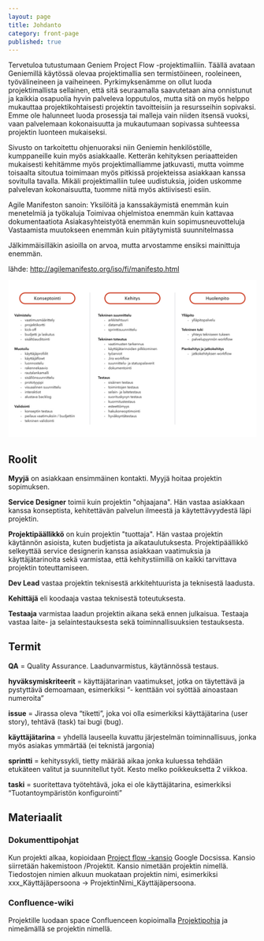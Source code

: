 ```yaml
---
layout: page
title: Johdanto
category: front-page
published: true
---
```


Tervetuloa tutustumaan Geniem Project Flow -projektimalliin. Täällä avataan Geniemillä käytössä olevaa projektimallia sen termistöineen, rooleineen, työvälineineen ja vaiheineen. Pyrkimyksenämme on ollut luoda projektimallista sellainen, että sitä seuraamalla saavutetaan aina onnistunut ja kaikkia osapuolia hyvin palveleva lopputulos, mutta sitä on myös helppo mukauttaa projektikohtaisesti projektin tavoitteisiin ja resursseihin sopivaksi. Emme ole halunneet luoda prosessja tai malleja vain niiden itsensä vuoksi, vaan palvelemaan kokonaisuutta ja mukautumaan sopivassa suhteessa projektin luonteen mukaiseksi.

Sivusto on tarkoitettu ohjenuoraksi niin Geniemin henkilöstölle, kumppaneille kuin myös asiakkaalle. Ketterän kehityksen periaatteiden mukaisesti kehitämme myös projektimalliamme jatkuvasti, mutta voimme toisaalta sitoutua toimimaan myös pitkissä projekteissa asiakkaan kanssa sovitulla tavalla. Mikäli projektimalliin tulee uudistuksia, joiden uskomme palvelevan kokonaisuutta, tuomme niitä myös aktiivisesti esiin.

Agile Manifeston sanoin:
Yksilöitä ja kanssakäymistä enemmän kuin menetelmiä ja työkaluja
Toimivaa ohjelmistoa enemmän kuin kattavaa dokumentaatiota
Asiakasyhteistyötä enemmän kuin sopimusneuvotteluja
Vastaamista muutokseen enemmän kuin pitäytymistä suunnitelmassa

Jälkimmäisilläkin asioilla on arvoa, mutta
arvostamme ensiksi mainittuja enemmän. 

lähde: http://agilemanifesto.org/iso/fi/manifesto.html


![Project Flow](images/project-flow.jpeg "Project Flow")


## Roolit

**Myyjä** on asiakkaan ensimmäinen kontakti. Myyjä hoitaa projektin sopimuksen.

**Service Designer** toimii kuin projektin "ohjaajana". Hän vastaa asiakkaan kanssa konseptista, kehitettävän palvelun ilmeestä ja käytettävyydestä läpi projektin.

**Projektipäällikkö** on kuin projektin "tuottaja". Hän vastaa projektin käytännön asioista, kuten budjetista ja aikataulutuksesta. Projektipäällikkö selkeyttää service designerin kanssa asiakkaan vaatimuksia ja käyttäjätarinoita sekä varmistaa, että kehitystiimillä on kaikki tarvittava projektin toteuttamiseen.

**Dev Lead** vastaa projektin teknisestä arkkitehtuurista ja teknisestä laadusta.

**Kehittäjä** eli koodaaja vastaa teknisestä toteutuksesta.

**Testaaja** varmistaa laadun projektin aikana sekä ennen julkaisua. Testaaja vastaa laite- ja selaintestauksesta sekä toiminnallisuuksien testauksesta.


## Termit


**QA** = Quality Assurance. Laadunvarmistus, käytännössä testaus.


**hyväksymiskriteerit** = käyttäjätarinan vaatimukset, jotka on täytettävä ja pystyttävä demoamaan, esimerkiksi “- kenttään voi syöttää ainoastaan numeroita”

**issue** = Jirassa oleva “tiketti”, joka voi olla esimerkiksi käyttäjätarina (user story), tehtävä (task) tai bugi (bug).

**käyttäjätarina** = yhdellä lauseella kuvattu järjestelmän toiminnallisuus, jonka myös asiakas ymmärtää (ei teknistä jargonia)

**sprintti** = kehityssykli, tietty määrää aikaa jonka kuluessa tehdään etukäteen valitut ja suunnitellut työt. Kesto melko poikkeuksetta 2 viikkoa.

**taski** = suoritettava työtehtävä, joka ei ole käyttäjätarina, esimerkiksi “Tuotantoympäristön konfigurointi”

<!---
## Työvälineet
**Jira** on tehtävienhallintaan ja projektin seuraamiseen käytettävä työkalu. Kaikki projektin tehtävät ja käyttäjätarinat sijaitsevat Jirassa. Ne etenevät boardeiksi kutsutuissa näkymissä sitä mukaa, kun tehtävät edistyvät. Työtunnit logataan Jiraan.
**Confluence** on wikityökalu, joka sisältää pääasiallisesti projektien perustiedot ja sisäisiä ohjeita.
**Google Docs** sisältää kaiken projektikohtaisen materiaalin. 
**Slack** on väline tiimityöskentelyyn ja päivittäiseen kommunikaatioon. Jokaisella projektilla on oma kanavansa. Asiakkaat kutsutaan liittymään Geniemin Slack-tiimiin. Näin varmistetaan nopea ja selkeä kommunikaatio kehittäjien ja asiakkaan edustajien välillä. [Ohje Slackin käyttöön](https://get.slack.help/hc/en-us/categories/202622877-Slack-Guides)
-->

## Materiaalit

### Dokumenttipohjat

Kun projekti alkaa, kopioidaan [Project flow -kansio](https://drive.google.com/drive/u/0/folders/0B_OZw4sEmTtzRmJhc3M1UGEtdGM) Google Docsissa. Kansio siirretään hakemistoon /Projektit. Kansio nimetään projektin nimellä. Tiedostojen nimien alkuun muokataan projektin nimi, esimerkiksi xxx_Käyttäjäpersoona -> ProjektinNimi_Käyttäjäpersoona.

### Confluence-wiki

Projektille luodaan space Confluenceen kopioimalla [Projektipohja](https://geniem.atlassian.net/wiki/spaces/PROJA/overview) ja nimeämällä se projektin nimellä. 


